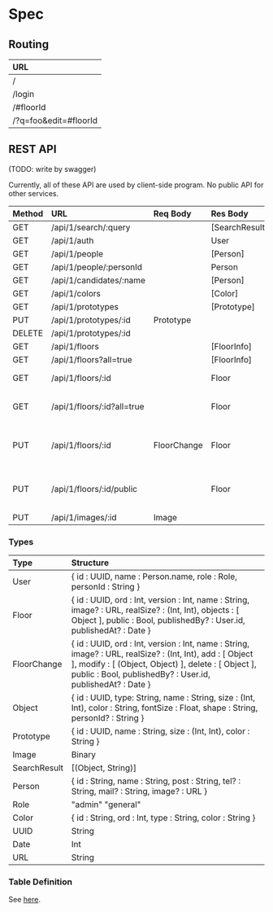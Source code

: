 Spec
====

## Routing

|URL|
|:--|
|/|
|/login|
|/#floorId|
|/?q=foo&edit=#floorId|


## REST API

(TODO: write by swagger)

Currently, all of these API are used by client-side program. No public API for other services.

|Method|URL|Req Body|Res Body|Description|Guest|General|Admin|
|:--|:--|:--|:--|:--|:--|:--|:--|
|GET| /api/1/search/:query||[SearchResult]||✓|✓|✓|
|GET| /api/1/auth||User||✓|✓|✓|
|GET| /api/1/people||[Person]||✓|✓|✓|
|GET| /api/1/people/:personId||Person||✓|✓|✓|
|GET| /api/1/candidates/:name||[Person]||✓|✓|✓|
|GET| /api/1/colors||[Color]||✓|✓|✓|
|GET| /api/1/prototypes||[Prototype]||✓|✓|✓|
|PUT| /api/1/prototypes/:id|Prototype|||||✓|
|DELETE| /api/1/prototypes/:id||||||✓|
|GET| /api/1/floors||[FloorInfo]||✓|✓|✓|
|GET| /api/1/floors?all=true||[FloorInfo]||✓|✓|✓|
|GET| /api/1/floors/:id||Floor|fetch latest version|✓|✓|✓|
|GET| /api/1/floors/:id?all=true||Floor|fetch latest unpublished version||✓|✓|
|PUT| /api/1/floors/:id|FloorChange|Floor|update latest unpublished version||✓|✓|
|PUT| /api/1/floors/:id/public||Floor|publish latest unpublished version|||✓|
|PUT| /api/1/images/:id|Image|||||✓|

<!--
|PUT| /api/1/colors||[Color]||||✓|
|GET| /api/1/people/missing||[Person]||✓|✓|✓|
|GET| /api/1/floors/:id/versions||||✓|✓|✓|
|GET| /api/1/floors/:id/version/:version||||✓|✓|✓|
|DELETE| /api/1/floors/:id||||||✓|
-->

### Types

|Type|Structure|
|:--|:--|
|User| { id : UUID, name : Person.name, role : Role, personId : String } |
|Floor| { id : UUID, ord : Int, version : Int, name : String, image? : URL, realSize? : (Int, Int), objects : [ Object ], public : Bool, publishedBy? : User.id, publishedAt? : Date } |
|FloorChange| { id : UUID, ord : Int, version : Int, name : String, image? : URL, realSize? : (Int, Int), add : [ Object ], modify : [ (Object, Object) ], delete : [ Object ], public : Bool, publishedBy? : User.id, publishedAt? : Date } |
|Object| { id : UUID, type: String, name : String, size : (Int, Int), color : String, fontSize : Float, shape : String, personId? : String } |
|Prototype| { id : UUID, name : String, size : (Int, Int), color : String } |
|Image| Binary |
|SearchResult| [(Object, String)] |
|Person| { id : String, name : String, post : String, tel? : String, mail? : String, image? : URL } |
|Role| "admin" "general" |
|Color| { id : String, ord : Int, type : String, color : String } |
|UUID| String |
|Date| Int |
|URL| String |


### Table Definition

See [here](server/sql/2-create-tables.sql).
